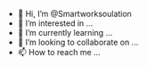 - 👋 Hi, I’m @Smartworksoulation
- 👀 I’m interested in ...
- 🌱 I’m currently learning ...
- 💞️ I’m looking to collaborate on ...
- 📫 How to reach me ...

<!---
Smartworksoulation/Smartworksoulation is a ✨ special ✨ repository because its `README.md` (this file) appears on your GitHub profile.
You can click the Preview link to take a look at your changes.
--->
